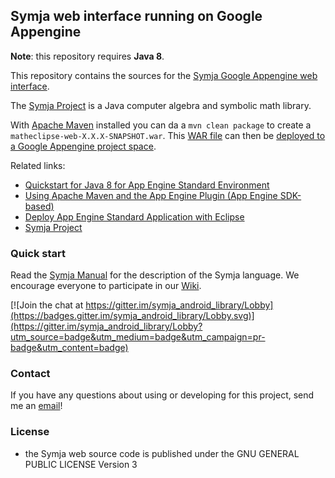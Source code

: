 ## Symja web interface running on Google Appengine 

**Note**: this repository requires **Java 8**. 

This repository contains the sources for the [Symja Google Appengine web interface](http://matheclipse.org/). 

The [Symja Project](https://github.com/axkr/symja_android_library) is a Java computer algebra and symbolic math library.  

With [Apache Maven](https://en.wikipedia.org/wiki/Apache_Maven) installed you can da a `mvn clean package` to create a `matheclipse-web-X.X.X-SNAPSHOT.war`.
This [WAR file](https://en.wikipedia.org/wiki/WAR_(file_format)) can then be [deployed to a Google Appengine project space](https://cloud.google.com/eclipse/docs/deploying).

Related links:
 
* [Quickstart for Java 8 for App Engine Standard Environment](https://cloud.google.com/appengine/docs/standard/java/quickstart-java8)
* [Using Apache Maven and the App Engine Plugin (App Engine SDK-based)](https://cloud.google.com/appengine/docs/standard/java/tools/maven)
* [Deploy App Engine Standard Application with Eclipse](https://cloud.google.com/eclipse/docs/deploying)
* [Symja Project](https://github.com/axkr/symja_android_library) 

### Quick start 

Read the [Symja Manual](https://github.com/axkr/symja_android_library/blob/master/symja_android_library/doc/index.md) for the description of the Symja language. We encourage everyone to participate in our [Wiki](https://github.com/axkr/symja_android_library/wiki).

[![Join the chat at https://gitter.im/symja_android_library/Lobby](https://badges.gitter.im/symja_android_library/Lobby.svg)](https://gitter.im/symja_android_library/Lobby?utm_source=badge&utm_medium=badge&utm_campaign=pr-badge&utm_content=badge)

### Contact

If you have any questions about using or developing for this project, send me an [email][1]!

### License

* the Symja web source code is published under the GNU GENERAL PUBLIC LICENSE Version 3 

[1]: mailto:axelclk@gmail.com 

